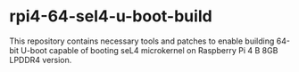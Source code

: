 # rpi4-64-sel4-u-boot-build
This repository contains necessary tools and patches to enable building 64-bit U-boot capable of booting seL4 microkernel on Raspberry Pi 4 B 8GB LPDDR4 version.
